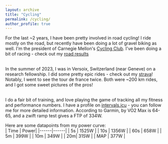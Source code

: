 ```yaml
---
layout: archive
title: "Cycling"
permalink: /cycling/
author_profile: true
---
```


For the last ~2 years, I have been pretty involved in road cycling! I ride mostly on the road, but recently have been doing a lot of gravel biking as well. I'm the president of Carnegie Mellon's [Cycling Club](https://www.strava.com/clubs/carnegie-mellon-cycling-club-8373). I've been doing a bit of racing - check out my [road results](https://www.road-results.com/racer/238880) <br>
<br>

In the summer of 2023, I was in Versoix, Switzerland (near Geneve) on a research fellowship. I did some pretty epic rides - check out my [strava](https://www.strava.com/athletes/89886847)! Notably, I went to see the tour de france twice. Both were ~200 km rides, and I got some sweet pictures of the pros! <br>
<br>

I do a fair bit of training, and love playing the game of tracking all my fitness and performance numbers. I have a profile on [intervals.icu](https://intervals.icu/) - you can follow me for more detailed information. According to Garmin, by VO2 Max is 64-65, and a zwift ramp test gives a FTP of 334W.
<br>

Here are some datapoints from my power curve: <br>
| Time | Power|
|------|------|
| 5s | 1525W |
| 10s | 1356W |
| 60s | 658W |
| 5m | 399W |
| 10m | 349W |
| 20m| 315W |
| MAP | 377W |